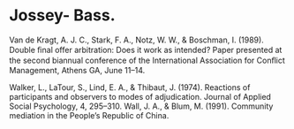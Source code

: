 # Jossey- Bass.

Van de Kragt, A. J. C., Stark, F. A., Notz, W. W., & Boschman, I. (1989). Double ﬁnal offer arbitration: Does it work as intended? Paper presented at the second biannual conference of the International Association for Conﬂict Management, Athens GA, June 11–14.

Walker, L., LaTour, S., Lind, E. A., & Thibaut, J. (1974). Reactions of participants and observers to modes of adjudication. Journal of Applied Social Psychology, 4, 295–310. Wall, J. A., & Blum, M. (1991). Community mediation in the People’s Republic of China.